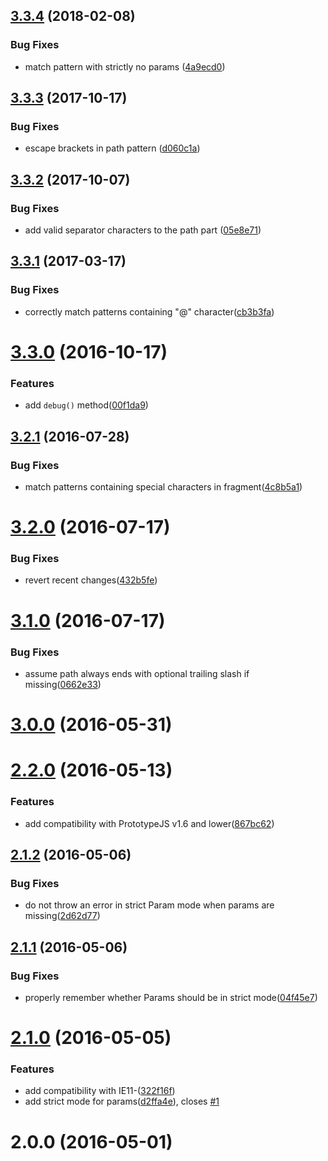 <a name="3.3.4"></a>
## [3.3.4](https://github.com/fczbkk/UrlMatch/compare/v3.3.3...v3.3.4) (2018-02-08)


### Bug Fixes

* match pattern with strictly no params ([4a9ecd0](https://github.com/fczbkk/UrlMatch/commit/4a9ecd0))



<a name="3.3.3"></a>
## [3.3.3](https://github.com/fczbkk/UrlMatch/compare/v3.3.2...v3.3.3) (2017-10-17)


### Bug Fixes

* escape brackets in path pattern ([d060c1a](https://github.com/fczbkk/UrlMatch/commit/d060c1a))



<a name="3.3.2"></a>
## [3.3.2](https://github.com/fczbkk/UrlMatch/compare/v3.3.1...v3.3.2) (2017-10-07)


### Bug Fixes

* add valid separator characters to the path part ([05e8e71](https://github.com/fczbkk/UrlMatch/commit/05e8e71))



<a name="3.3.1"></a>
## [3.3.1](https://github.com/fczbkk/UrlMatch/compare/v3.3.0...v3.3.1) (2017-03-17)


### Bug Fixes

* correctly match patterns containing "@" character([cb3b3fa](https://github.com/fczbkk/UrlMatch/commit/cb3b3fa))



<a name="3.3.0"></a>
# [3.3.0](https://github.com/fczbkk/UrlMatch/compare/v3.2.1...v3.3.0) (2016-10-17)


### Features

* add `debug()` method([00f1da9](https://github.com/fczbkk/UrlMatch/commit/00f1da9))



<a name="3.2.1"></a>
## [3.2.1](https://github.com/fczbkk/UrlMatch/compare/v3.2.0...v3.2.1) (2016-07-28)


### Bug Fixes

* match patterns containing special characters in fragment([4c8b5a1](https://github.com/fczbkk/UrlMatch/commit/4c8b5a1))



<a name="3.2.0"></a>
# [3.2.0](https://github.com/fczbkk/UrlMatch/compare/v3.1.0...v3.2.0) (2016-07-17)


### Bug Fixes

* revert recent changes([432b5fe](https://github.com/fczbkk/UrlMatch/commit/432b5fe))



<a name="3.1.0"></a>
# [3.1.0](https://github.com/fczbkk/UrlMatch/compare/v3.0.0...v3.1.0) (2016-07-17)


### Bug Fixes

* assume path always ends with optional trailing slash if missing([0662e33](https://github.com/fczbkk/UrlMatch/commit/0662e33))



<a name="3.0.0"></a>
# [3.0.0](https://github.com/fczbkk/UrlMatch/compare/v2.2.0...v3.0.0) (2016-05-31)



<a name="2.2.0"></a>
# [2.2.0](https://github.com/fczbkk/UrlMatch/compare/v2.1.2...v2.2.0) (2016-05-13)


### Features

* add compatibility with PrototypeJS v1.6 and lower([867bc62](https://github.com/fczbkk/UrlMatch/commit/867bc62))



<a name="2.1.2"></a>
## [2.1.2](https://github.com/fczbkk/UrlMatch/compare/v2.1.1...v2.1.2) (2016-05-06)


### Bug Fixes

* do not throw an error in strict Param mode when params are missing([2d62d77](https://github.com/fczbkk/UrlMatch/commit/2d62d77))



<a name="2.1.1"></a>
## [2.1.1](https://github.com/fczbkk/UrlMatch/compare/v2.1.0...v2.1.1) (2016-05-06)


### Bug Fixes

* properly remember whether Params should be in strict mode([04f45e7](https://github.com/fczbkk/UrlMatch/commit/04f45e7))



<a name="2.1.0"></a>
# [2.1.0](https://github.com/fczbkk/UrlMatch/compare/v2.0.0...v2.1.0) (2016-05-05)


### Features

* add compatibility with IE11-([322f16f](https://github.com/fczbkk/UrlMatch/commit/322f16f))
* add strict mode for params([d2ffa4e](https://github.com/fczbkk/UrlMatch/commit/d2ffa4e)), closes [#1](https://github.com/fczbkk/UrlMatch/issues/1)



<a name="2.0.0"></a>
# 2.0.0 (2016-05-01)



